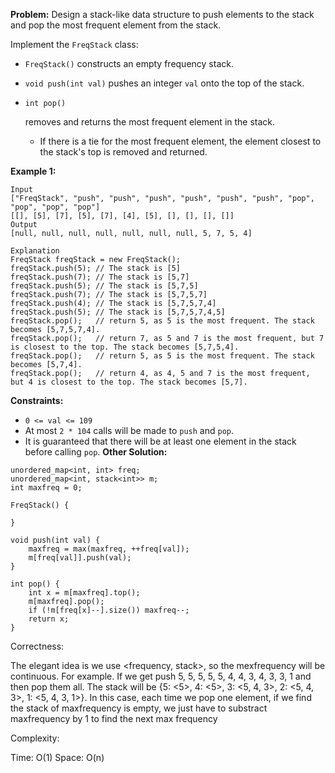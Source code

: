 **Problem:**
Design a stack-like data structure to push elements to the stack and pop the most frequent element from the stack.

Implement the `FreqStack` class:

- `FreqStack()` constructs an empty frequency stack.

- `void push(int val)` pushes an integer `val` onto the top of the stack.

- ```
  int pop()
  ```

   

  removes and returns the most frequent element in the stack.

  - If there is a tie for the most frequent element, the element closest to the stack's top is removed and returned.

 

**Example 1:**

```
Input
["FreqStack", "push", "push", "push", "push", "push", "push", "pop", "pop", "pop", "pop"]
[[], [5], [7], [5], [7], [4], [5], [], [], [], []]
Output
[null, null, null, null, null, null, null, 5, 7, 5, 4]

Explanation
FreqStack freqStack = new FreqStack();
freqStack.push(5); // The stack is [5]
freqStack.push(7); // The stack is [5,7]
freqStack.push(5); // The stack is [5,7,5]
freqStack.push(7); // The stack is [5,7,5,7]
freqStack.push(4); // The stack is [5,7,5,7,4]
freqStack.push(5); // The stack is [5,7,5,7,4,5]
freqStack.pop();   // return 5, as 5 is the most frequent. The stack becomes [5,7,5,7,4].
freqStack.pop();   // return 7, as 5 and 7 is the most frequent, but 7 is closest to the top. The stack becomes [5,7,5,4].
freqStack.pop();   // return 5, as 5 is the most frequent. The stack becomes [5,7,4].
freqStack.pop();   // return 4, as 4, 5 and 7 is the most frequent, but 4 is closest to the top. The stack becomes [5,7].
```

 

**Constraints:**

- `0 <= val <= 109`
- At most `2 * 104` calls will be made to `push` and `pop`.
- It is guaranteed that there will be at least one element in the stack before calling `pop`.
**Other Solution:**
```
unordered_map<int, int> freq;
unordered_map<int, stack<int>> m;
int maxfreq = 0;

FreqStack() {

}

void push(int val) {
    maxfreq = max(maxfreq, ++freq[val]);
    m[freq[val]].push(val);
}

int pop() {
    int x = m[maxfreq].top();
    m[maxfreq].pop();
    if (!m[freq[x]--].size()) maxfreq--;
    return x;
}
```
Correctness:

The elegant idea is we use <frequency, stack>, so the mexfrequency will be continuous. For example. If we get push 5, 5, 5, 5, 5, 4, 4, 3, 4, 3, 3, 1 and then pop them all. The stack will be {5: <5>, 4: <5>, 3: <5, 4, 3>, 2: <5, 4, 3>, 1: <5, 4, 3, 1>}. In this case, each time we pop one element, if we find the stack of maxfrequency is empty, we just have to substract maxfrequency by 1 to find the next max frequency

Complexity:

Time: O(1)
Space: O(n)